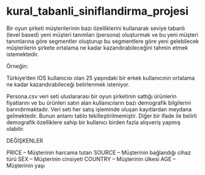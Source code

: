 # kural_tabanli_siniflandirma_projesi
Bir oyun şirketi müşterilerinin bazı özelliklerini kullanarak seviye tabanlı (level based) yeni müşteri tanımları (persona) oluşturmak ve bu yeni müşteri tanımlarına göre segmentler oluşturup bu segmentlere göre yeni gelebilecek müşterilerin şirkete ortalama ne kadar kazandırabileceğini tahmin etmek istemektedir.

Örneğin:

Türkiye’den IOS kullanıcısı olan 25 yaşındaki bir erkek kullanıcının ortalama ne kadar kazandırabileceği belirlenmek isteniyor.

Persona.csv veri seti uluslararası bir oyun şirketinin sattığı ürünlerin fiyatlarını ve bu ürünleri satın alan kullanıcıların bazı demografik bilgilerini barındırmaktadır. Veri seti her satış işleminde oluşan kayıtlardan meydana gelmektedir. Bunun anlamı tablo tekilleştirilmemiştir. Diğer bir ifade ile belirli demografik özelliklere sahip bir kullanıcı birden fazla alışveriş yapmış olabilir.

DEĞİŞKENLER

PRICE – Müşterinin harcama tutarı 
SOURCE – Müşterinin bağlandığı cihaz türü 
SEX – Müşterinin cinsiyeti
COUNTRY – Müşterinin ülkesi 
AGE – Müşterinin yaşı
